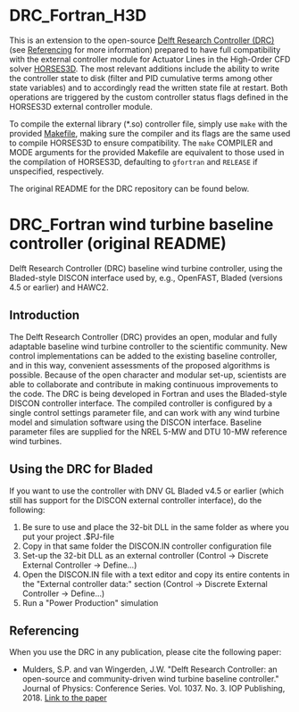 # DRC_Fortran_H3D
This is an extension to the open-source [Delft Research Controller (DRC)](https://github.com/TUDelft-DataDrivenControl/DRC_Fortran) (see [Referencing](#referencing) for more information) prepared to have full compatibility with the external controller module for Actuator Lines in the High-Order CFD solver [HORSES3D](https://github.com/loganoz/horses3d). The most relevant additions include the ability to write the controller state to disk (filter and PID cumulative terms among other state variables) and to accordingly read the written state file at restart. Both operations are triggered by the custom controller status flags defined in the HORSES3D external controller module. 

To compile the external library (*.so) controller file, simply use `make` with the provided [Makefile](./Source/makefile), making sure the compiler and its flags are the same used to compile HORSES3D to ensure compatibility. The `make` COMPILER and MODE arguments for the provided Makefile are equivalent to those used in the compilation of HORSES3D, defaulting to `gfortran` and `RELEASE` if unspecified, respectively.

The original README for the DRC repository can be found below.

# DRC_Fortran wind turbine baseline controller (original README)
Delft Research Controller (DRC) baseline wind turbine controller, using the Bladed-style DISCON interface used by, e.g., OpenFAST, Bladed (versions 4.5 or earlier) and HAWC2.

## Introduction
The Delft Research Controller (DRC) provides an open, modular and fully adaptable baseline wind turbine controller to the scientific community. New control implementations can be added to the existing baseline controller, and in this way, convenient assessments of the proposed algorithms is possible. Because of the open character and modular set-up, scientists are able to collaborate and contribute in making continuous improvements to the code. The DRC is being developed in Fortran and uses the Bladed-style DISCON controller interface. The compiled controller is configured by a single control settings parameter file, and can work with any wind turbine model and simulation software using the DISCON interface. Baseline parameter files are supplied for the NREL 5-MW and DTU 10-MW reference wind turbines.

## Using the DRC for Bladed
If you want to use the controller with DNV GL Bladed v4.5 or earlier (which still has support for the DISCON external controller interface), do the following:
1. Be sure to use and place the 32-bit DLL in the same folder as where you put your project .$PJ-file
2. Copy in that same folder the DISCON.IN controller configuration file
3. Set-up the 32-bit DLL as an external controller (Control -> Discrete External Controller -> Define...)
3. Open the DISCON.IN file with a text editor and copy its entire contents in the "External controller data:" section (Control -> Discrete External Controller -> Define...)
4. Run a "Power Production" simulation

## Referencing
When you use the DRC in any publication, please cite the following paper:
* Mulders, S.P. and van Wingerden, J.W. "Delft Research Controller: an open-source and community-driven wind turbine baseline controller." Journal of Physics: Conference Series. Vol. 1037. No. 3. IOP Publishing, 2018. [Link to the paper](https://iopscience.iop.org/article/10.1088/1742-6596/1037/3/032009/meta)